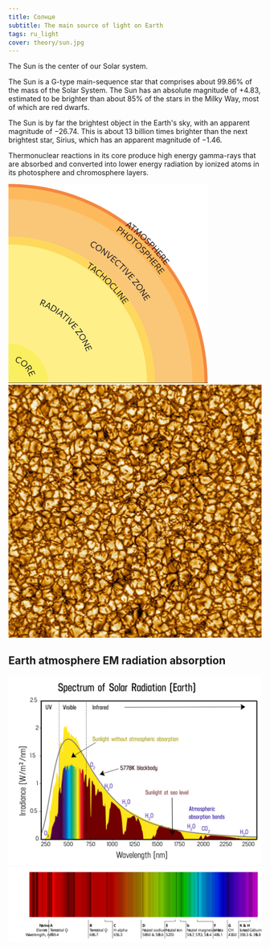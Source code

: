 ```yaml
---
title: Солнце 
subtitle: The main source of light on Earth
tags: ru_light
cover: theory/sun.jpg
---
```


The Sun is the center of our Solar system.

The Sun is a G-type main-sequence star that comprises about 99.86% of the mass of the Solar System. The Sun has an absolute magnitude of +4.83, estimated to be brighter than about 85% of the stars in the Milky Way, most of which are red dwarfs.

The Sun is by far the brightest object in the Earth's sky, with an apparent magnitude of −26.74. This is about 13 billion times brighter than the next brightest star, Sirius, which has an apparent magnitude of −1.46.

Thermonuclear reactions in its core produce high energy gamma-rays that are absorbed and converted into lower energy radiation by ionized atoms in its photosphere and chromosphere layers.

<img src="./sun.svg">

<img src="./sun-granules.jpg">

## Earth atmosphere EM radiation absorption

<img src="./sun-spectrum.svg">

<img src="./spectral-lines.svg">